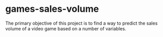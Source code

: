 # games-sales-volume
The primary objective of this project is to find a way to predict the sales volume of a video game based on a number of variables.
